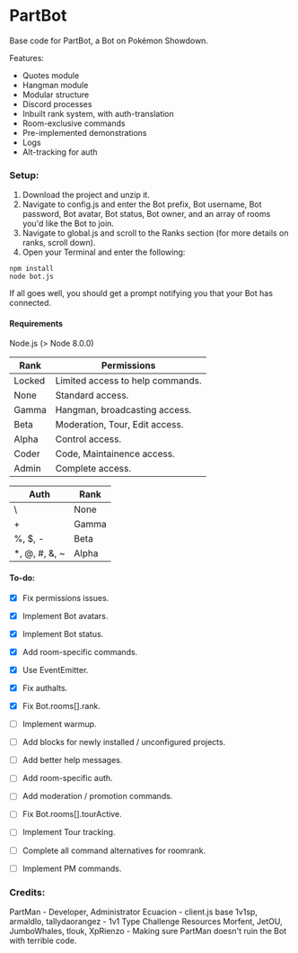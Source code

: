 # PartBot

Base code for PartBot, a Bot on Pokémon Showdown.

Features:
* Quotes module
* Hangman module
* Modular structure
* Discord processes
* Inbuilt rank system, with auth-translation
* Room-exclusive commands
* Pre-implemented demonstrations
* Logs
* Alt-tracking for auth


### Setup:

1. Download the project and unzip it.
1. Navigate to config.js and enter the Bot prefix, Bot username, Bot password, Bot avatar, Bot status, Bot owner, and an array of rooms you'd like the Bot to join.
1. Navigate to global.js and scroll to the Ranks section (for more details on ranks, scroll down).
1. Open your Terminal and enter the following:
```
npm install
node bot.js
```


If all goes well, you should get a prompt notifying you that your Bot has connected.


#### Requirements
Node.js (> Node 8.0.0)


Rank | Permissions
-----|------------
Locked | Limited access to help commands.
None | Standard access.
Gamma | Hangman, broadcasting access.
Beta | Moderation, Tour, Edit access.
Alpha | Control access.
Coder | Code, Maintainence access.
Admin | Complete access.


Auth | Rank
-----|-----
\ | None
 + | Gamma
 %, $, - | Beta
 \*, @, #, &, ~ | Alpha
 
 
 #### To-do:
 - [x] Fix permissions issues.
 - [x] Implement Bot avatars.
 - [x] Implement Bot status.
 - [x] Add room-specific commands.
 - [x] Use EventEmitter.
 - [x] Fix authalts.
 - [x] Fix Bot.rooms\[].rank.
 - [ ] Implement warmup.
 - [ ] Add blocks for newly installed / unconfigured projects.
 - [ ] Add better help messages.
 - [ ] Add room-specific auth.
 - [ ] Add moderation / promotion commands.
 - [ ] Fix Bot.rooms\[].tourActive.
 - [ ] Implement Tour tracking.
 - [ ] Complete all command alternatives for roomrank.
 - [ ] Implement PM commands.
 
 
 
 
 ### Credits:
 PartMan - Developer, Administrator
 Ecuacion - client.js base
 1v1sp, armaldlo, tallydaorangez - 1v1 Type Challenge Resources
 Morfent, JetOU, JumboWhales, tlouk, XpRienzo - Making sure PartMan doesn't ruin the Bot with terrible code.
